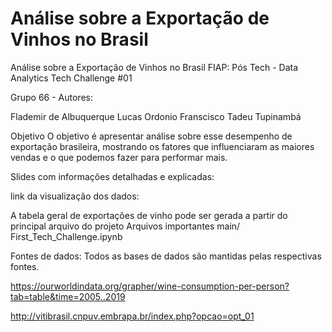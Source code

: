 # Análise sobre a Exportação de Vinhos no Brasil

Análise sobre a Exportação de Vinhos no Brasil
FIAP: Pós Tech - Data Analytics Tech Challenge #01

Grupo 66 - Autores:

Flademir de Albuquerque
Lucas Ordonio
Franscisco
Tadeu Tupinambá

Objetivo
O objetivo é apresentar análise sobre esse desempenho de exportação brasileira, mostrando os fatores que influenciaram as maiores vendas e o que podemos fazer para performar mais.

Slides com informações detalhadas e explicadas:

link da visualização dos dados:

A tabela geral de exportações de vinho pode ser gerada a partir do principal arquivo do projeto
Arquivos importantes
main/
First_Tech_Challenge.ipynb

Fontes de dados:
Todos as bases de dados são mantidas pelas respectivas fontes.


https://ourworldindata.org/grapher/wine-consumption-per-person?tab=table&time=2005..2019

http://vitibrasil.cnpuv.embrapa.br/index.php?opcao=opt_01
